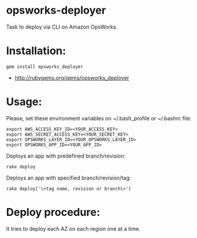 opsworks-deployer
==================

Task to deploy via CLI on Amazon OpsWorks.

Installation:
============

```
gem install opsworks_deployer
```

* http://rubygems.org/gems/opsworks_deployer

Usage:
=====

Please, set these environment variables on ~/.bash_profile or ~/.bashrc file:

```
export AWS_ACCESS_KEY_ID=<YOUR_ACCESS_KEY>
export AWS_SECRET_ACCESS_KEY=<YOUR_SECRET_KEY>
export OPSWORKS_LAYER_ID=<YOUR_OPSWORKS_LAYER_ID>
export OPSWORKS_APP_ID=<YOUR_APP_ID>
```

Deploys an app with predefined branch/revision:

```
rake deploy 
```

Deploys an app with specified branch/revision/tag:

```
rake deploy['\<tag name, revision or branch\>']
```	

Deploy procedure:
================

It tries to deploy each AZ on each region one at a time.
